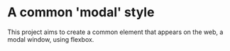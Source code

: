 # A common 'modal' style

This project aims to create a common element that appears on the web, a modal window, using flexbox.

